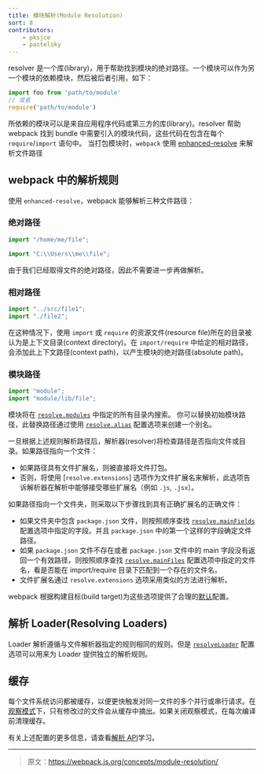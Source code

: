 ```yaml
---
title: 模块解析(Module Resolution)
sort: 8
contributors:
    - pksjce
    - pastelsky
---
```


resolver 是一个库(library)，用于帮助找到模块的绝对路径。一个模块可以作为另一个模块的依赖模块，然后被后者引用，如下：

```js
import foo from 'path/to/module'
// 或者
require('path/to/module')
```

所依赖的模块可以是来自应用程序代码或第三方的库(library)。resolver 帮助 webpack 找到 bundle 中需要引入的模块代码，这些代码在包含在每个 `require`/`import` 语句中。
当打包模块时，`webpack` 使用 [enhanced-resolve](https://github.com/webpack/enhanced-resolve) 来解析文件路径


## webpack 中的解析规则

使用 `enhanced-resolve`，webpack 能够解析三种文件路径：


### 绝对路径

```js
import "/home/me/file";

import "C:\\Users\\me\\file";
```

由于我们已经取得文件的绝对路径，因此不需要进一步再做解析。


### 相对路径

```js
import "../src/file1";
import "./file2";
```

在这种情况下，使用 `import` 或 `require` 的资源文件(resource file)所在的目录被认为是上下文目录(context directory)。在 `import/require` 中给定的相对路径，会添加此上下文路径(context path)，以产生模块的绝对路径(absolute path)。


### 模块路径

```js
import "module";
import "module/lib/file";
```

模块将在 [`resolve.modules`](/configuration/resolve/#resolve-modules) 中指定的所有目录内搜索。
你可以替换初始模块路径，此替换路径通过使用 [`resolve.alias`](/configuration/resolve/#resolve-alias) 配置选项来创建一个别名。

一旦根据上述规则解析路径后，解析器(resolver)将检查路径是否指向文件或目录。如果路径指向一个文件：

* 如果路径具有文件扩展名，则被直接将文件打包。
* 否则，将使用 [`resolve.extensions`] 选项作为文件扩展名来解析，此选项告诉解析器在解析中能够接受哪些扩展名（例如 `.js`, `.jsx`）。

如果路径指向一个文件夹，则采取以下步骤找到具有正确扩展名的正确文件：

* 如果文件夹中包含 `package.json` 文件，则按照顺序查找 [`resolve.mainFields`](/configuration/resolve/#resolve-mainfields) 配置选项中指定的字段。并且 `package.json` 中的第一个这样的字段确定文件路径。
* 如果 `package.json` 文件不存在或者 `package.json` 文件中的 main 字段没有返回一个有效路径，则按照顺序查找 [`resolve.mainFiles`](/configuration/resolve/#resolve-mainfiles) 配置选项中指定的文件名，看是否能在 import/require 目录下匹配到一个存在的文件名。
* 文件扩展名通过 `resolve.extensions` 选项采用类似的方法进行解析。

webpack 根据构建目标(build target)为这些选项提供了合理的[默认](/configuration/resolve)配置。


## 解析 Loader(Resolving Loaders)

Loader 解析遵循与文件解析器指定的规则相同的规则。但是 [`resolveLoader`](/configuration/resolve/#resolveloader) 配置选项可以用来为 Loader 提供独立的解析规则。


## 缓存

每个文件系统访问都被缓存，以便更快触发对同一文件的多个并行或串行请求。在[观察模式](/configuration/watch/#watch)下，只有修改过的文件会从缓存中摘出。如果关闭观察模式，在每次编译前清理缓存。


有关上述配置的更多信息，请查看[解析 API](/configuration/resolve)学习。

***

> 原文：https://webpack.js.org/concepts/module-resolution/
